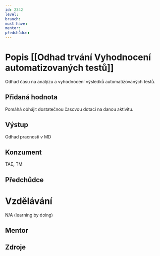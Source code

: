 ```yaml
---
id: 2342
level: 
branch: 
must have: 
mentor: 
předchůdce: 
---
```



# Popis [[Odhad trvání Vyhodnocení automatizovaných testů]]
Odhad času na analýzu a vyhodnocení výsledků automatizovaných testů.

## Přidaná hodnota
Pomáhá obhájit dostatečnou časovou dotaci na danou aktivitu.

## Výstup
Odhad pracnosti v MD

## Konzument
TAE, TM

## Předchůdce


# Vzdělávání
N/A (learning by doing)

## Mentor


## Zdroje